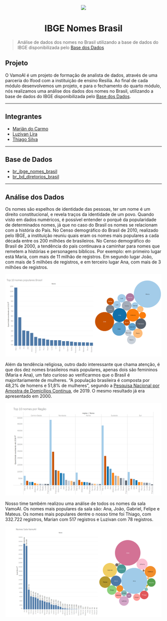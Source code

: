 <p align="center">
<img src = "https://upload.wikimedia.org/wikipedia/pt/8/8c/Ibge-logo.png">
</p>

<h1 align="center">IBGE Nomes Brasil</h1> 

> Análise de dados dos nomes no Brasil utilizando a base de dados do IBGE disponibilizada pelo [Base dos Dados](https://basedosdados.org/dataset/br-ibge-nomes-brasil)

## **Projeto**
O VamoAI é um projeto de formação de analista de dados, através de uma parceria do Ifood com a instituição de ensino Resilia. Ao final de cada módulo desenvolvemos um projeto, e para o fechamento do quarto módulo, nós realizamos uma análise dos dados dos nomes no Brasil, utilizando a base de dados do IBGE disponibilizada pelo [Base dos Dados](https://basedosdados.org/dataset/br-ibge-nomes-brasil).

---
## **Integrantes**
- [Mariãn do Carmo](https://github.com/mariandocarmo)
- [Luzivan Lira](https://github.com/luzivan-lira)
- [Thiago Silva](https://github.com/tsffarias)

---
## **Base de Dados**
- [br_ibge_nomes_brasil](https://basedosdados.org/dataset/br-ibge-nomes-brasil)
- [br_bd_diretorios_brasil](https://basedosdados.org/dataset/br-bd-diretorios-brasil)

---
## **Análise dos Dados**

Os nomes são espelhos de identidade das pessoas, ter um nome é um direito constitucional, e revela traços da identidade de um povo. Quando visto em dados numéricos, é possível entender o porquê da popularidade de determinados nomes, já que no caso do Brasil os nomes se relacionam com a história do País.
No Censo demográfico do Brasil de 2010, realizado pelo IBGE, a instituição reuniu quais eram os nomes mais populares a cada década entre os 200 milhões de brasileiros. No Censo demográfico do Brasil de 2000, a tendência do país continuava a caminhar para nomes que remetem a histórias e personagens bíblicos. Por exemplo: em primeiro lugar está Maria, com mais de 11 milhão de registros. Em segundo lugar João, com mais de 5 milhões de registros, e em terceiro lugar Ana, com mais de 3 milhões de registros.

<p align="center">
    <img src = "./images/top_10_nomes_brasil.png">
</p>

Além da tendência religiosa, outro dado interessante que chama atenção, é que dos dez nomes brasileiros mais populares, apenas dois são femininos (Maria e Ana), um fato curioso ao verificarmos que o Brasil é majoritariamente de mulheres. “A população brasileira é composta por 48,2% de homens e 51,8% de mulheres”, segundo a [Pesquisa Nacional por Amostra de Domicílios Contínua](https://educa.ibge.gov.br/jovens/conheca-o-brasil/populacao/18320-quantidade-de-homens-e-mulheres.html), de 2019. O mesmo resultado já era apresentado em 2000.

<p align="center">
    <img src = "./images/top_10_nomes_regiao.png">
</p>

Nosso time também realizou uma análise de todos os nomes da sala VamoAI. Os nomes mais populares da sala são: Ana, João, Gabriel, Felipe e Mateus. Os nomes mais populares dentre o nosso time foi Thiago, com 332.722 registros, Marian com 517 registros e Luzivan com 78 registros.

<p align="center">
    <img src = "./images/sala_vamoai.png">
</p>
